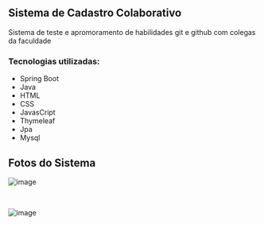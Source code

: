 ## Sistema de Cadastro Colaborativo

Sistema de teste e apromoramento de habilidades git e github com colegas da faculdade

### Tecnologias utilizadas:
* Spring Boot
* Java
* HTML
* CSS
* JavasCript
* Thymeleaf
* Jpa
* Mysql

## Fotos do Sistema

![image](https://github.com/user-attachments/assets/564eaa25-0278-4c1c-924c-37a93b173770)

<br>

![image](https://github.com/user-attachments/assets/922cc80f-1e1e-40c3-9a2f-adcdb40f1896)


